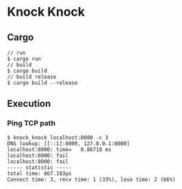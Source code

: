# Knock Knock

## Cargo

```shell
// run
$ cargo run
// build
$ cargo build
// build release
$ cargo build --release
```

## Execution

### Ping TCP path

```shell
$ knock_knock localhost:8000 -c 3
DNS lookup: [[::1]:8000, 127.0.0.1:8000]
localhost:8000: time=   0.86718 ms
localhost:8000: fail
localhost:8000: fail
----- statistic -----
total time: 867.183µs
Connect time: 3, recv time: 1 (33%), lose time: 2 (66%)
```